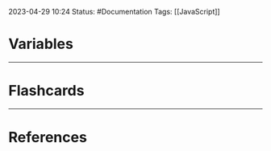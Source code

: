 2023-04-29 10:24
Status: #Documentation 
Tags: [[JavaScript]]

# Variables








___
# Flashcards



---
# References
